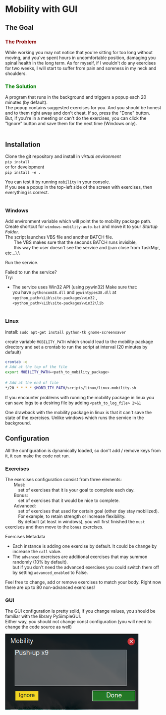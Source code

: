 # Mobility with GUI
## The Goal
<h3 style="color:darkred">The Problem</h3>

While working you may not notice that you're sitting for too long without moving,
and you've spent hours in uncomfortable position, damaging you spinal health in the long term.
As for myself, if I wouldn't do any exercises for two weeks, I will start to suffer from pain and soreness in my neck and shoulders.


<h3 style="color:green">The Solution</h3>

A program that runs in the background and triggers a popup each 20 minutes (by default).\
The popup contains suggested exercises for you. And you should be honest and to them right away and don't cheat. If so, press the "Done" button.\
But, if you're in a meeting or can't do the exercises, you can click the "Ignore" button and save them for the next time (Windows only).
<br/><br/>

## Installation
Clone the git repository and install in _virtual environment_  
`pip install .`  
or for development  
`pip install -e .`   

You can test it by running `mobility` in your console.\
If you see a popup in the top-left side of the screen with exercises, then everything is correct.
<br/><br/> 


### Windows
Add environment variable which will point the to mobility package path.\
Create shortcut for `windows-mobility-auto.bat` and move it to your _Startup Folder_.\
The script launches VBS file and another BATCH file.\
  The VBS makes sure that the seconds BATCH runs invisible,\
  this way the user doesn't see the service and (can close from TaskMgr, etc...).\

Run the service.

Failed to run the service?\
Try:
* The service uses Win32 API (using pywin32)
    Make sure that:\
        you have `pythoncom38.dll` and `pywintypes38.dll` at
        `<python_path>\Lib\site-packages\win32` ,\
        `<python_path>\Lib\site-packages\win32\lib`
<br/><br/> 

### Linux
install:
    `sudo apt-get install python-tk gnome-screensaver`

create variable `MOBILITY_PATH` which should lead to the mobility package directory
 and set a crontab to run the script at interval (20 minutes by default)
```bash
crontab -e
# Add at the top of the file
export MOBILITY_PATH=<path_to_mobility_package>

# Add at the end of file
*/20 * * * * $MOBILITY_PATH/scripts/linux/linux-mobility.sh
```

If you encounter problems with running the mobility package in linux
you can save logs to a desiring file by adding `<path_to_log_file> 2>&1`

One drawback with the mobility package in linux is that it can't save the state of the exercises.
Unlike windows which runs the service in the background.

## Configuration
All the configuration is dynamically loaded,
so don't add / remove keys from it, it can make the code not run.

### Exercises
The exercises configuration consist from three elements:\
  Must:\
   set of exercises that it is your goal to complete each day.\
  Bonus:\
   set of exercises that it would be nice to complete.\
  Advanced:\
   set of exercises that used for certain goal (other day stay mobilized).\
   For example, to retain strength or increase flexibility.\
   By default (at least in windows), you will first finished the `must` exercises
and then move to the `bonus` exercises.

Exercises Metadata
* Each instance is adding one exercise by default. It could be change by increase 
  the `call` value.
* The `advanced` exercises are additional exercises that may summon randomly (10% by default).\
  but if you don't need the advanced exercises you could switch them off 
  by setting `advanced_enabled` to False.

Feel free to change, add or remove exercises to match your body.
Right now there are up to 80 non-advanced exercises!

### GUI
The GUI configuration is pretty solid,
If you change values, you should be familiar with the library PySimpleGUI.\
Either way, you should not change const configuration
(you will need to change the code source as well)

 ![plot](./assets/example_gui.png)
